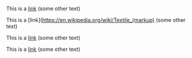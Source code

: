 This is a [link](https://en.wikipedia.org/wiki/Textile) (some other text)

This is a [link](https://en.wikipedia.org/wiki/Textile_(markup) (some other text)

This is a [link](https://en.wikipedia.org/wiki/Textile_(markup_language)) (some other text)

This is a [link](https://en.wikipedia.org/wiki/Textile_(markup_language)/foo) (some other text)
